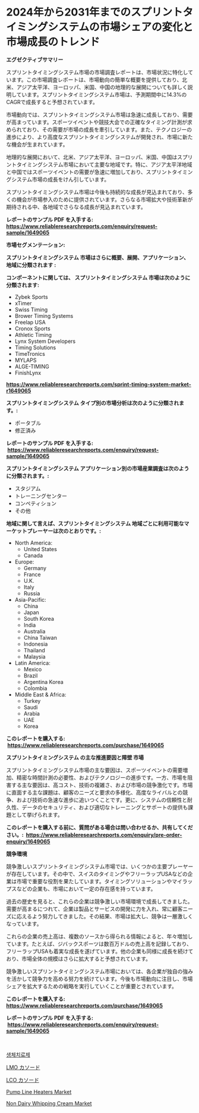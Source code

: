 <p><h1>2024年から2031年までのスプリントタイミングシステムの市場シェアの変化と市場成長のトレンド</h1></p><p><strong>エグゼクティブサマリー</strong></p>
<p><p>スプリントタイミングシステム市場の市場調査レポートは、市場状況に特化しています。この市場調査レポートは、市場動向の簡単な概要を提供しており、北米、アジア太平洋、ヨーロッパ、米国、中国の地理的な展開についても詳しく説明しています。スプリントタイミングシステム市場は、予測期間中に14.3%のCAGRで成長すると予想されています。</p><p>市場動向では、スプリントタイミングシステム市場は急速に成長しており、需要が高まっています。スポーツイベントや競技大会での正確なタイミング計測が求められており、その需要が市場の成長を牽引しています。また、テクノロジーの進歩により、より高度なスプリントタイミングシステムが開発され、市場に新たな機会が生まれています。</p><p>地理的な展開において、北米、アジア太平洋、ヨーロッパ、米国、中国はスプリントタイミングシステム市場において主要な地域です。特に、アジア太平洋地域と中国ではスポーツイベントの需要が急速に増加しており、スプリントタイミングシステム市場の成長をけん引しています。</p><p>スプリントタイミングシステム市場は今後も持続的な成長が見込まれており、多くの機会が市場参入のために提供されています。さらなる市場拡大や技術革新が期待される中、各地域でさらなる成長が見込まれています。</p></p>
<p><strong>レポートのサンプル PDF を入手する: <a href="https://www.reliableresearchreports.com/enquiry/request-sample/1649065">https://www.reliableresearchreports.com/enquiry/request-sample/1649065</a></strong></p>
<p><strong>市場セグメンテーション:</strong></p>
<p><strong> スプリントタイミングシステム 市場はさらに概要、展開、アプリケーション、地域に分類されます :</strong></p>
<p><strong>コンポーネントに関しては、 スプリントタイミングシステム 市場は次のように分類されます: &nbsp;</strong></p>
<p><ul><li>Zybek Sports</li><li>xTimer</li><li>Swiss Timing</li><li>Brower Timing Systems</li><li>Freelap USA</li><li>Cronox Sports</li><li>Athletic Timing</li><li>Lynx System Developers</li><li>Timing Solutions</li><li>TimeTronics</li><li>MYLAPS</li><li>ALGE-TIMING</li><li>FinishLynx</li></ul></p>
<p><strong><a href="https://www.reliableresearchreports.com/sprint-timing-system-market-r1649065">https://www.reliableresearchreports.com/sprint-timing-system-market-r1649065</a></strong></p>
<p><strong> スプリントタイミングシステム タイプ別の市場分析は次のように分類されます。:</strong></p>
<p><ul><li>ポータブル</li><li>修正済み</li></ul></p>
<p><strong>レポートのサンプル PDF を入手する: &nbsp;<a href="https://www.reliableresearchreports.com/enquiry/request-sample/1649065">https://www.reliableresearchreports.com/enquiry/request-sample/1649065</a></strong></p>
<p><strong> スプリントタイミングシステム アプリケーション別の市場産業調査は次のように分類されます。:</strong></p>
<p><ul><li>スタジアム</li><li>トレーニングセンター</li><li>コンペティション</li><li>その他</li></ul></p>
<p><strong>地域に関して言えば、スプリントタイミングシステム 地域ごとに利用可能なマーケットプレーヤーは次のとおりです。:</strong></p>
<p><ul>
    <li>
        North America:
        <ul>
            <li>United States</li>
            <li>Canada</li>
        </ul>
    </li>
    <li>
        Europe:
        <ul>
            <li>Germany</li>
            <li>France</li>
            <li>U.K.</li>
            <li>Italy</li>
            <li>Russia</li>
        </ul>
    </li>
    <li>
        Asia-Pacific:
        <ul>
            <li>China</li>
            <li>Japan</li>
            <li>South Korea</li>
            <li>India</li>
            <li>Australia</li>
            <li>China Taiwan</li>
            <li>Indonesia</li>
            <li>Thailand</li>
            <li>Malaysia</li>
        </ul>
    </li>
    <li>
        Latin America:
        <ul>
            <li>Mexico</li>
            <li>Brazil</li>
            <li>Argentina Korea</li>
            <li>Colombia</li>
        </ul>
    </li>
    <li>
        Middle East & Africa:
        <ul>
            <li>Turkey</li>
            <li>Saudi</li>
            <li>Arabia</li>
            <li>UAE</li>
            <li>Korea</li>
        </ul>
    </li>
    </ul></p>
<p><strong>このレポートを購入する: &nbsp;<a href="https://www.reliableresearchreports.com/purchase/1649065">https://www.reliableresearchreports.com/purchase/1649065</a></strong></p>
<p><strong>スプリントタイミングシステム の主な推進要因と障壁 市場</strong></p>
<p><p>スプリントタイミングシステム市場の主な要因は、スポーツイベントの需要増加、精密な時間計測の必要性、およびテクノロジーの進歩です。一方、市場を阻害する主な要因は、高コスト、技術の複雑さ、および市場の競争激化です。市場に直面する主な課題は、顧客のニーズと要求の多様化、高度なライバルとの競争、および技術の急速な進歩に追いつくことです。更に、システムの信頼性と耐久性、データのセキュリティ、および適切なトレーニングとサポートの提供も課題として挙げられます。</p></p>
<p><strong>このレポートを購入する前に、質問がある場合は問い合わせるか、共有してください。:&nbsp; <a href="https://www.reliableresearchreports.com/enquiry/pre-order-enquiry/1649065">https://www.reliableresearchreports.com/enquiry/pre-order-enquiry/1649065</a></strong></p>
<p><strong>競争環境</strong></p>
<p><p>競争激しいスプリントタイミングシステム市場では、いくつかの主要プレーヤーが存在しています。その中で、スイスのタイミングやフリーラップUSAなどの企業は市場で重要な役割を果たしています。タイミングソリューションやマイラップスなどの企業も、市場において一定の存在感を持っています。</p><p>過去の歴史を見ると、これらの企業は競争激しい市場環境で成長してきました。需要が高まるにつれて、企業は製品とサービスの開発に力を入れ、常に顧客ニーズに応えるよう努力してきました。その結果、市場は拡大し、競争は一層激しくなっています。</p><p>これらの企業の売上高は、複数のソースから得られる情報によると、年々増加しています。たとえば、ジバックスポーツは数百万ドルの売上高を記録しており、フリーラップUSAも着実な成長を遂げています。他の企業も同様に成長を続けており、市場全体の規模はさらに拡大すると予想されています。</p><p>競争激しいスプリントタイミングシステム市場においては、各企業が独自の強みを活かして競争力を高める努力を続けています。今後も市場動向に注目し、市場シェアを拡大するための戦略を実行していくことが重要とされています。</p></p>
<p><strong>このレポートを購入する: &nbsp; <a href="https://www.reliableresearchreports.com/purchase/1649065">https://www.reliableresearchreports.com/purchase/1649065</a></strong></p>
<p><strong>レポートのサンプル PDF を入手する: &nbsp;<a href="https://www.reliableresearchreports.com/enquiry/request-sample/1649065">https://www.reliableresearchreports.com/enquiry/request-sample/1649065</a></strong><strong></strong></p>
<p>&nbsp;</p>
<p><p><a href="https://github.com/vsoq0zknh59/Market-Research-Report-List-1/blob/main/445020625895.md">생체치료제</a></p><p><a href="https://github.com/MosesSpinka1914/Market-Research-Report-List-1/blob/main/947087928450.md">LMO カソード</a></p><p><a href="https://github.com/bevdtkn4419963/Market-Research-Report-List-1/blob/main/564321328449.md">LCO カソード</a></p><p><a href="https://github.com/prosalinda88/Market-Research-Report-List-4/blob/main/pump-line-heaters-market.md">Pump Line Heaters Market</a></p><p><a href="https://iodized-pantydraco-05c.notion.site/Non-Dairy-Whipping-Cream-Market-Research-Report-Its-History-and-Forecast-2024-to-2031-1b2cf5e800e34b588ce140ae9239851d">Non Dairy Whipping Cream Market</a></p></p>